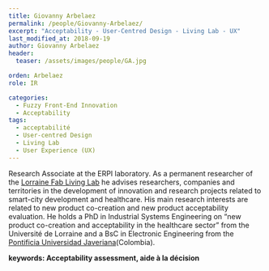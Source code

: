 ```yaml
---
title: Giovanny Arbelaez
permalink: /people/Giovanny-Arbelaez/
excerpt: "Acceptability - User-Centred Design - Living Lab - UX"
last_modified_at: 2018-09-19
author: Giovanny Arbelaez
header:
  teaser: /assets/images/people/GA.jpg

orden: Arbelaez
role: IR

categories:
  - Fuzzy Front-End Innovation
  - Acceptability
tags:
  - acceptabilité
  - User-centred Design
  - Living Lab
  - User Experience (UX)
---
```




Research Associate at the ERPI laboratory. As a permanent researcher of the [Lorraine Fab Living Lab](http://lf2l.fr) he advises researchers, companies and territories in the development of innovation and research projects related to smart-city development and healthcare. His main research interests are related to new product co-creation and new product acceptability evaluation. He holds a PhD in Industrial Systems Engineering on “new product co-creation and acceptability in the healthcare sector” from the Université de Lorraine and a BsC in Electronic Engineering from the [Pontificia Universidad Javeriana](https://www.javerianacali.edu.co)(Colombia).

**keywords: Acceptability assessment, aide à la décision**